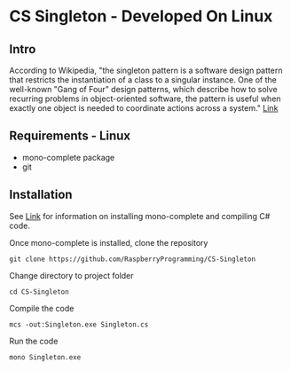 # CS Singleton - Developed On Linux

## Intro

According to Wikipedia, "the singleton pattern is a software design pattern that restricts the instantiation of a class to a singular instance. One of the well-known "Gang of Four" design patterns, which describe how to solve recurring problems in object-oriented software, the pattern is useful when exactly one object is needed to coordinate actions across a system." [Link](https://en.wikipedia.org/wiki/Singleton_pattern)

## Requirements - Linux
 - mono-complete package
 - git

## Installation

See [Link](https://www.geeksforgeeks.org/how-to-compile-decompile-and-run-c-code-in-linux/)
for information on installing mono-complete and compiling C# code.

Once mono-complete is installed, clone the repository

`git clone https://github.com/RaspberryProgramming/CS-Singleton`

Change directory to project folder

`cd CS-Singleton`

Compile the code

`mcs -out:Singleton.exe Singleton.cs`

Run the code

`mono Singleton.exe`